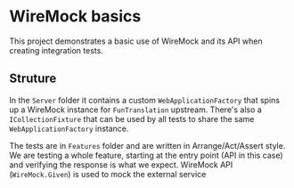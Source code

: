 ﻿# WireMock basics

This project demonstrates a basic use of WireMock and its API when creating integration tests. 

## Struture

In the `Server` folder it contains a custom `WebApplicationFactory` that spins up a WireMock instance for `FunTranslation` upstream. There's also a `ICollectionFixture` that can be used by all tests to share the same `WebApplicationFactory` instance.

The tests are in `Features` folder and are written in Arrange/Act/Assert style. We are testing a whole feature, starting at the entry point (API in this case) and verifying the response is what we expect. WireMock API (`WireMock.Given`) is used to mock the external service